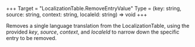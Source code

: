 +++
Target = "LocalizationTable.RemoveEntryValue"
Type = (key: string, source: string, context: string, localeId: string) => void
+++

Removes a single language translation from the LocalizationTable, using the provided _key_, _source_, _context_, and _localeId_ to narrow down the specific entry to be removed.